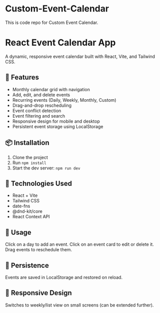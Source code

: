 # Custom-Event-Calendar
This is code repo for Custom Event Calendar.
# React Event Calendar App

A dynamic, responsive event calendar built with React, Vite, and Tailwind CSS.

## 🚀 Features

- Monthly calendar grid with navigation
- Add, edit, and delete events
- Recurring events (Daily, Weekly, Monthly, Custom)
- Drag-and-drop rescheduling
- Event conflict detection
- Event filtering and search
- Responsive design for mobile and desktop
- Persistent event storage using LocalStorage

## 📦 Installation

1. Clone the project
2. Run `npm install`
3. Start the dev server: `npm run dev`

## 📝 Technologies Used

- React + Vite
- Tailwind CSS
- date-fns
- @dnd-kit/core
- React Context API

## 📅 Usage

Click on a day to add an event. Click on an event card to edit or delete it. Drag events to reschedule them.

## 💾 Persistence

Events are saved in LocalStorage and restored on reload.

## 📱 Responsive Design

Switches to weekly/list view on small screens (can be extended further).
